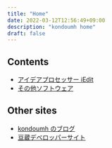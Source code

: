 ```yaml
---
title: "Home"
date: 2022-03-12T12:56:49+09:00
description: "kondoumh home"
draft: false
---
```


## Contents

- [アイデアプロセッサー iEdit](/software/iedit/)
- [その他ソフトウェア](software/)

## Other sites
- [kondoumh のブログ](https://blog.kondoumh.com)
- [豆蔵デベロッパーサイト](https://developer.mamezou-tech.com)
